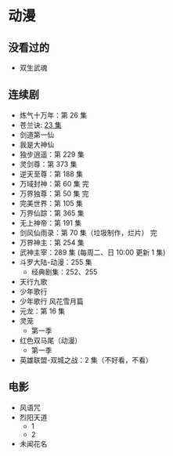 # 动漫

## 没看过的

- 双生武魂

## 连续剧

- 炼气十万年：第 26 集
- 苍兰诀: [23 集](https://www.dmlaa.com/play/7579-1-23.html)
- 剑道第一仙
- 我是大神仙
- 独步逍遥：第 229 集
- 灵剑尊：第 373 集
- 逆天至尊：第 188 集
- 万域封神：第 60 集 完
- 万界独尊：第 50 集 完
- 完美世界：第 105 集
- 万界仙踪：第 365 集
- 无上神帝：第 191 集
- 剑风仙雨录：第 70 集（垃圾制作，烂片） 完
- 万界神主：第 254 集
- 武神主宰：289 集 (每周二、日 10:00 更新 1 集)
- 斗罗大陆-动漫：255 集
  - 经典剧集：252、255
- 天行九歌
- 少年歌行
- 少年歌行 风花雪月篇
- 元龙：第 16 集
- 灵笼
  - 第一季
- 红色双马尾（动漫）
  - 第一季  
- 英雄联盟-双城之战：2 集（不好看，不看）

## 电影

- 风语咒
- 烈阳天道
  - 1
  - 2
- 未闻花名
